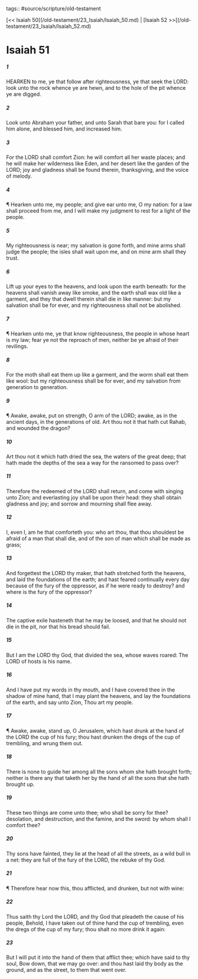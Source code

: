 tags:: #source/scripture/old-testament

[<< Isaiah 50[(/old-testament/23_Isaiah/Isaiah_50.md) | [Isaiah 52 >>[(/old-testament/23_Isaiah/Isaiah_52.md)

# Isaiah 51

##### 1

HEARKEN to me, ye that follow after righteousness, ye that seek the LORD: look unto the rock whence ye are hewn, and to the hole of the pit whence ye are digged.

##### 2

Look unto Abraham your father, and unto Sarah that bare you: for I called him alone, and blessed him, and increased him.

##### 3

For the LORD shall comfort Zion: he will comfort all her waste places; and he will make her wilderness like Eden, and her desert like the garden of the LORD; joy and gladness shall be found therein, thanksgiving, and the voice of melody.

##### 4

¶ Hearken unto me, my people; and give ear unto me, O my nation: for a law shall proceed from me, and I will make my judgment to rest for a light of the people.

##### 5

My righteousness is near; my salvation is gone forth, and mine arms shall judge the people; the isles shall wait upon me, and on mine arm shall they trust.

##### 6

Lift up your eyes to the heavens, and look upon the earth beneath: for the heavens shall vanish away like smoke, and the earth shall wax old like a garment, and they that dwell therein shall die in like manner: but my salvation shall be for ever, and my righteousness shall not be abolished.

##### 7

¶ Hearken unto me, ye that know righteousness, the people in whose heart is my law; fear ye not the reproach of men, neither be ye afraid of their revilings.

##### 8

For the moth shall eat them up like a garment, and the worm shall eat them like wool: but my righteousness shall be for ever, and my salvation from generation to generation.

##### 9

¶ Awake, awake, put on strength, O arm of the LORD; awake, as in the ancient days, in the generations of old. Art thou not it that hath cut Rahab, and wounded the dragon?

##### 10

Art thou not it which hath dried the sea, the waters of the great deep; that hath made the depths of the sea a way for the ransomed to pass over?

##### 11

Therefore the redeemed of the LORD shall return, and come with singing unto Zion; and everlasting joy shall be upon their head: they shall obtain gladness and joy; and sorrow and mourning shall flee away.

##### 12

I, even I, am he that comforteth you: who art thou, that thou shouldest be afraid of a man that shall die, and of the son of man which shall be made as grass;

##### 13

And forgettest the LORD thy maker, that hath stretched forth the heavens, and laid the foundations of the earth; and hast feared continually every day because of the fury of the oppressor, as if he were ready to destroy? and where is the fury of the oppressor?

##### 14

The captive exile hasteneth that he may be loosed, and that he should not die in the pit, nor that his bread should fail.

##### 15

But I am the LORD thy God, that divided the sea, whose waves roared: The LORD of hosts is his name.

##### 16

And I have put my words in thy mouth, and I have covered thee in the shadow of mine hand, that I may plant the heavens, and lay the foundations of the earth, and say unto Zion, Thou art my people.

##### 17

¶ Awake, awake, stand up, O Jerusalem, which hast drunk at the hand of the LORD the cup of his fury; thou hast drunken the dregs of the cup of trembling, and wrung them out.

##### 18

There is none to guide her among all the sons whom she hath brought forth; neither is there any that taketh her by the hand of all the sons that she hath brought up.

##### 19

These two things are come unto thee; who shall be sorry for thee? desolation, and destruction, and the famine, and the sword: by whom shall I comfort thee?

##### 20

Thy sons have fainted, they lie at the head of all the streets, as a wild bull in a net: they are full of the fury of the LORD, the rebuke of thy God.

##### 21

¶ Therefore hear now this, thou afflicted, and drunken, but not with wine:

##### 22

Thus saith thy Lord the LORD, and thy God that pleadeth the cause of his people, Behold, I have taken out of thine hand the cup of trembling, even the dregs of the cup of my fury; thou shalt no more drink it again:

##### 23

But I will put it into the hand of them that afflict thee; which have said to thy soul, Bow down, that we may go over: and thou hast laid thy body as the ground, and as the street, to them that went over.
